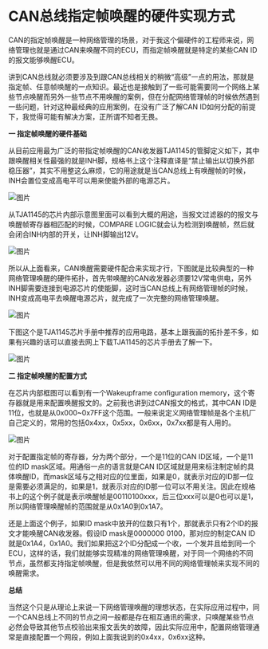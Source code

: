 # CAN总线指定帧唤醒的硬件实现方式

CAN的指定帧唤醒是一种网络管理的场景，对于我这个偏硬件的工程师来说，网络管理也就是通过CAN来唤醒不同的ECU，而指定帧唤醒就是特定的某些CAN ID的报文能够唤醒ECU。

讲到CAN总线就必须要涉及到跟CAN总线相关的稍微“高级”一点的用法，那就是指定帧、任意帧唤醒的一点知识。最近也是接触到了一些可能需要同一个网络上某些节点唤醒而另外一些节点不用唤醒的案例，但在分配网络管理帧的时候依然遇到一些问题，针对这种最经典的应用案例，在没有广泛了解CAN ID如何分配的前提下，我觉得可能有解决方案，正所谓不知者无畏。



**一 指定帧唤醒的硬件基础**



从目前应用最为广泛的带指定帧唤醒的CAN收发器TJA1145的管脚定义如下，其中跟唤醒相关性最强的就是INH脚，规格书上这个注释直译是“禁止输出以切换外部稳压器”，其实不用整这么麻烦，它的用途就是当CAN总线上有唤醒帧的时候，INH会置位变成高电平可以用来使能外部的电源芯片。

![图片](https://mmbiz.qpic.cn/mmbiz_png/3vPe9ic1J8QDphpOt5QnlpBWZbKmwmzyNbAKRoqr6fffpOuTKGzkF5VCXanAhD52TxpNquW2NNz28AicHo7Dnic1g/640?wx_fmt=png&wxfrom=5&wx_lazy=1&wx_co=1)

从TJA1145的芯片内部示意图里面可以看到大概的用途，当报文过滤器的的报文与唤醒帧寄存器相匹配的时候，COMPARE LOGIC就会认为检测到唤醒帧，然后就会闭合INH内部的开关，让INH脚输出12V。

![图片](https://mmbiz.qpic.cn/mmbiz_png/3vPe9ic1J8QDphpOt5QnlpBWZbKmwmzyNlInNf31JaQe45C09FbQsuibj9npZPyichyvRr4JqKyffb4Z1Mibx9S1OQ/640?wx_fmt=png&wxfrom=5&wx_lazy=1&wx_co=1)

所以从上面看来，CAN唤醒需要硬件配合来实现才行，下图就是比较典型的一种网络管理唤醒的硬件拓扑，首先带唤醒的CAN收发器必须要12V常电供电，另外INH脚需要连接到电源芯片的使能脚，这时当CAN总线上有网络管理帧的时候，INH变成高电平去唤醒电源芯片，就完成了一次完整的网络管理唤醒。

![图片](https://mmbiz.qpic.cn/mmbiz_png/3vPe9ic1J8QDphpOt5QnlpBWZbKmwmzyNkjKLaTCiaicdIW1kAjes0r2ickCedmIjZTtph6RfTiajFrzRv4DMjnHGHw/640?wx_fmt=png&wxfrom=5&wx_lazy=1&wx_co=1)

下图这个是TJA1145芯片手册中推荐的应用电路，基本上跟我画的拓扑差不多，如果有兴趣的话可以直接去网上下载TJA1145的芯片手册去了解一下。

![图片](https://mmbiz.qpic.cn/mmbiz_png/3vPe9ic1J8QDphpOt5QnlpBWZbKmwmzyNo0hicFFExrP1nRAO8cCr59x1Lz0ZzxPod1URaAgB5hZC019McqQ67pA/640?wx_fmt=png&wxfrom=5&wx_lazy=1&wx_co=1)

**二 指定帧唤醒的配置方式**



在芯片内部框图可以看到有一个Wakeupframe configuration memory，这个寄存器就是用来配置唤醒报文的。之前我也讲到过CAN报文的格式，其中CAN ID是11位，也就是从0x000~0x7FF这个范围。一般来说定义网络管理帧是各个主机厂自己定义的，常用的包括0x4xx，0x5xx，0x6xx，0x7xx都是有人用的。

![图片](https://mmbiz.qpic.cn/mmbiz_png/3vPe9ic1J8QDphpOt5QnlpBWZbKmwmzyNrHEPmvVl3GohUZpxFefZnUQBVyPBq3CsoqiagyDug3F5AdRFFWVtILA/640?wx_fmt=png&wxfrom=5&wx_lazy=1&wx_co=1)

对于配置指定帧的寄存器，分为两个部分，一个是11位的CAN ID区域，一个是11位的ID mask区域。用通俗一点的语言就是CAN ID区域就是用来标注制定帧的具体唤醒ID，而mask区域与之相对应的位里面，如果是0，就表示对应的ID那一位是需要必须满足的，如果是1，就表示对应的ID那一位可以不用关注。因此在规格书上的这个例子就是表示唤醒帧是00110100xxx，后三位xxx可以是0也可以是1，所以网络管理唤醒帧的范围就是从0x1A0到0x1A7。

还是上面这个例子，如果ID mask中放开的位数只有1个，那就表示只有2个ID的报文才能唤醒CAN收发器。假设ID mask是0000000 0100，那对应的制定CAN ID就是0x1A4，0x1A0。我们如果把这2个ID分配成一个收，一个发并且给到同一个ECU，这样的话，我们就能够实现精准的网络管理唤醒，对于同一个网络的不同节点，虽然都支持指定帧唤醒，但是我依然可以用不同的网络管理帧来实现不同的唤醒需求。



**总结**



   当然这个只是从理论上来说一下网络管理唤醒的理想状态，在实际应用过程中，同一个CAN总线上不同的节点之间一般都是存在相互通讯的需求，只唤醒某些节点必然会导致其他节点校验出来报文丢失的故障，因此实际应用中，配置网络管理通常是直接配置一个网段，例如上面我说到的0x4xx，0x6xx这种。